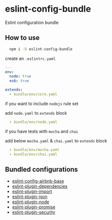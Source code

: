 # eslint-config-bundle

Eslint configuration bundle

## How to use

```bash
  npm i -D eslint-config-bundle
```

create an `.eslintrc.yaml`

```yaml
---
env:
  node: true
  es6: true

extends:
  - bundle/env/core.yaml
```

if you want to include `nodejs` rule set

add `node.yaml` to `extends` block

```yaml
  - bundle/env/node.yaml
```

if you have tests with `mocha` and `chai`

add below `mocha.yaml` & `chai.yaml` to `extends` block

```yaml
  - bundle/env/mocha.yaml
  - bundle/env/chai.yaml
```

## Bundled configurations

- [eslint-config-airbnb-base](https://www.npmjs.com/package/eslint-config-airbnb-base)
- [eslint-plugin-dependencies](https://www.npmjs.com/package/eslint-plugin-dependencies)
- [eslint-plugin-import](https://www.npmjs.com/package/eslint-plugin-import)
- [eslint-plugin-json](https://www.npmjs.com/package/eslint-json)
- [eslint-plugin-node](https://www.npmjs.com/package/eslint-plugin-node)
- [eslint-plugin-promise](https://www.npmjs.com/package/eslint-plugin-promise)
- [eslint-plugin-security](https://www.npmjs.com/package/eslint-plugin-security)
